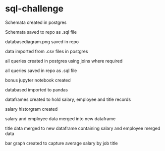 # sql-challenge

Schemata created in postgres

Schemata saved to repo as .sql file

databasediagram.png saved in repo

data imported from .csv files in postgres

all queries created in postgres using joins where required

all queries saved in repo as .sql file

bonus jupyter notebook created

databased imported to pandas

dataframes created to hold salary, employee and title records

salary historgram created

salary and employee data merged into new dataframe

title data merged to new dataframe containing salary and employee merged data

bar graph created to capture average salary by job title
